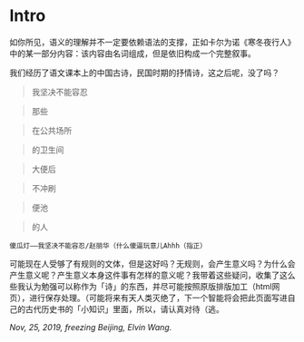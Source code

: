 # Intro

如你所见，语义的理解并不一定要依赖语法的支撑，正如卡尔为诺《寒冬夜行人》中的某一部分内容：该内容由名词组成，但是依旧构成一个完整叙事。

我们经历了语文课本上的中国古诗，民国时期的抒情诗，这之后呢，没了吗？

>我坚决不能容忍

>那些

>在公共场所

>的卫生间

>大便后

>不冲刷

>便池

>的人

`傻瓜灯——我坚决不能容忍/赵丽华（什么傻逼玩意儿Ahhh（指正）`

可能现在人受够了有规则的文体，但是这好吗？无规则，会产生意义吗？为什么会产生意义呢？产生意义本身这件事有怎样的意义呢？我带着这些疑问，收集了这么些我认为勉强可以称作为「诗」的东西，并尽可能按照原版排版加工（html网页），进行保存处理。（可能将来有天人类灭绝了，下一个智能将会把此页面写进自己的古代历史书的「小知识」里面，所以，请认真对待（逃。

*Nov, 25, 2019, freezing Beijing, Elvin Wang.*
